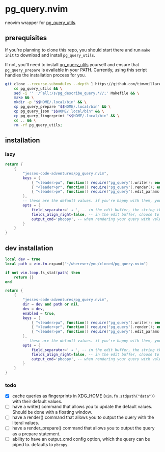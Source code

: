 # pg_query.nvim

neovim wrapper for [pg_query_utils](https://github.com/timwmillard/pg_query_utils.git).

## prerequisites

If you're planning to clone this repo, you should start there and run `make init` to download and install `pg_query_utils`.

If not, you'll need to install [pg_query_utils](https://github.com/timwmillard/pg_query_utils.git) yourself and ensure that `pg_query_prepare` is available in your PATH. Currently, using this script handles the installation process for you.

```bash
git clone --recurse-submodules --depth 1 https://github.com/timwmillard/pg_query_utils.git && \
    cd pg_query_utils && \
    sed -i '' '/^all:/s/pg_describe_query.*//;' Makefile && \
    make && \
    mkdir -p "$$HOME/.local/bin" && \
    cp pg_query_prepare "$$HOME/.local/bin" && \
    cp pg_query_json "$$HOME/.local/bin" && \
    cp pg_query_fingerprint "$$HOME/.local/bin" && \
    cd .. && \
    rm -rf pg_query_utils;
```

## installation

### lazy

```lua
return {
    {
        "jesses-code-adventures/pg_query.nvim",
        keys = {
            { "<leader>pw", function() require("pg_query").write(); end, mode = "n", desc = "Write the query under the cursor to the disk." },
            { "<leader>pr", function() require("pg_query").render(); end, mode = "n", desc = "Render postgres query with values, and pipe into output_cmd." },
            { "<leader>pe", function() require("pg_query").edit_params(); end, mode = "n", desc = "Edit default param values for the query under the cursor." },
        },
        -- these are the default values. if you're happy with them, you can just pass an empty table to opts.
        opts = {
            field_separator=' ✦ ', -- in the edit buffer, the string that separates the field label from the input text.
            fields_align_right=false, -- in the edit buffer, choose to align the field names to the right of the buffer.
            output_cmd='pbcopy', -- when rendering your query with values (ie calling render()), the rendered sql command will be piped into this command line program.
        }
    }
}
```

## dev installation

```lua
local dev = true
local path = vim.fn.expand("~/wherever/you/cloned/pg_query.nvim")

if not vim.loop.fs_stat(path) then
    return {}
end

return {
    {
        "jesses-code-adventures/pg_query.nvim",
        dir = dev and path or nil,
        dev = dev,
        enabled = true,
        keys = {
            { "<leader>pw", function() require("pg_query").write(); end, mode = "n", desc = "Write postgres query" },
            { "<leader>pr", function() require("pg_query").render(); end, mode = "n", desc = "Render postgres query" },
            { "<leader>pe", function() require("pg_query").edit_params(); end, mode = "n", desc = "Edit default param values for a query" },
        },
        -- these are the default values. if you're happy with them, you can just pass an empty table to opts.
        opts = {
            field_separator=' ✦ ', -- in the edit buffer, the string that separates the field label from the input text.
            fields_align_right=false, -- in the edit buffer, choose to align the field names to the right of the buffer.
            output_cmd='pbcopy', -- when rendering your query with values (ie calling render()), the rendered sql command will be piped into this command line program.
        }
    }
}
```

### todo

- [x] cache queries as fingerprints in XDG_HOME (`vim.fn.stdpath("data")`) with their default values.
- [ ] have a write() command that allows you to update the default values. Should be done with a floating window.
- [ ] have a render() command that allows you to output the query with the literal values.
- [ ] have a render_prepare() command that allows you to output the query as a prepare statement.
- [ ] ability to have an output_cmd config option, which the query can be piped to. defaults to `pbcopy`.
